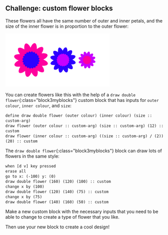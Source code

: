 ## Challenge: custom flower blocks

These flowers all have the same number of outer and inner petals, and the size of the inner flower is in proportion to the outer flower:

![слика екрана](images/flower-double-flowers.png)

You can create flowers like this with the help of a `draw double flower`{:class="block3myblocks"} custom block that has inputs for `outer colour`, `inner colour`, and `size`:

```blocks3
define draw double flower (outer colour) (inner colour) (size :: custom-arg)
draw flower (outer colour :: custom-arg) (size :: custom-arg) (12) :: custom
draw flower (inner colour :: custom-arg) ((size :: custom-arg) / (2)) (20) :: custom
```

The `draw double flower`{:class="block3myblocks"} block can draw lots of flowers in the same style:

```blocks3
when [d v] key pressed
erase all
go to x: (-100) y: (0)
draw double flower (160) (120) (100) :: custom
change x by (100)
draw double flower (120) (140) (75) :: custom
change x by (75)
draw double flower (140) (160) (50) :: custom
```

Make a new custom block with the necessary inputs that you need to be able to change to create a type of flower that you like.

Then use your new block to create a cool design!